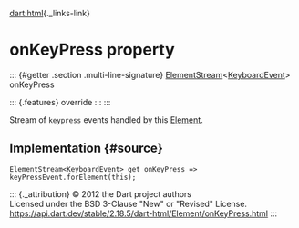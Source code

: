 [dart:html](../../dart-html/dart-html-library){._links-link}

onKeyPress property
===================

::: {#getter .section .multi-line-signature}
[ElementStream](../elementstream-class)\<[KeyboardEvent](../keyboardevent-class)\>
onKeyPress

::: {.features}
override
:::
:::

Stream of `keypress` events handled by this [Element](../element-class).

Implementation {#source}
--------------

``` {.language-dart data-language="dart"}
ElementStream<KeyboardEvent> get onKeyPress => keyPressEvent.forElement(this);
```

::: {._attribution}
© 2012 the Dart project authors\
Licensed under the BSD 3-Clause \"New\" or \"Revised\" License.\
<https://api.dart.dev/stable/2.18.5/dart-html/Element/onKeyPress.html>
:::

